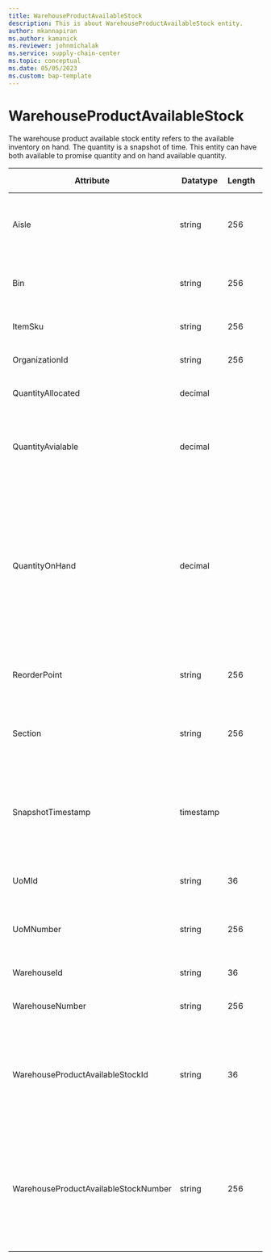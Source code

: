 ```yaml
---
title: WarehouseProductAvailableStock
description: This is about WarehouseProductAvailableStock entity.
author: mkannapiran
ms.author: kamanick
ms.reviewer: johnmichalak
ms.service: supply-chain-center
ms.topic: conceptual
ms.date: 05/05/2023
ms.custom: bap-template
---
```


# **WarehouseProductAvailableStock**

The warehouse product available stock entity refers to the available inventory on hand. The quantity is a snapshot of time. This entity can have both available to promise quantity and on hand available quantity.


|	Attribute	|	Datatype	|	Length	|	Primary Key	|	Description	|
|---------------|--------|------|----------|-----------|
|	Aisle	|	string	|	256	|	No	|	The aisle where the stock keeping unit of the product is located	|
|	Bin	|	string	|	256	|	No	|	The bin where the stock keeping unit of the product is located	|
|	ItemSku	|	string	|	256	|	No	|	The unique product number	|
|	OrganizationId	|	string	|	256	|	No	|	The unique Id of the organization 	|
|	QuantityAllocated	|	decimal	|		|	No	|	The quantity of products allocated	|
|	QuantityAvialable	|	decimal	|		|	No	|	The quantity of products available after allocation and reservation are taken into account	|
|	QuantityOnHand	|	decimal	|		|	No	|	The quantity of available products, the quantity of a product that is on hand and not subject to a hold, reservation or the quantity of a product that has been allocated to orders for some period of time.	|
|	ReorderPoint	|	string	|	256	|	No	|	The minimum quantity after which reorder is initiated for this product	|
|	Section	|	string	|	256	|	No	|	The section where the stock keeping unit of the product is located	|
|	SnapshotTimestamp	|	timestamp	|		|	No	|	The timestamp that the associated information is reported, recorded or effective as-of.	|
|	UoMId	|	string	|	36	|	No	|	Unique Id of the stock keeping unit of the product	|
|	UoMNumber	|	string	|	256	|	No	|	Unique number of the stock keeping unit of the product	|
|	WarehouseId	|	string	|	36	|	No	|	The unique identifier of a Warehouse.	|
|	WarehouseNumber	|	string	|	256	|	No	|	The unique number of a warehouse	|
|	WarehouseProductAvailableStockId	|	string	|	36	|	Yes	|	A unique Id of the warehouse product availability. This is autogenerated by D365 or Supply chain center 	|
|	WarehouseProductAvailableStockNumber	|	string	|	256	|	Yes	|	A unique number of the warehouse product availability. This could be material document number or inventory transaction number	|
